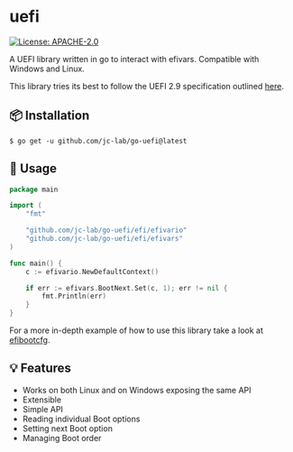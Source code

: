 # uefi

[![License: APACHE-2.0](https://img.shields.io/badge/license-APACHE--2.0-blue?style=flat-square)](https://www.apache.org/licenses/)

A UEFI library written in go to interact with efivars. Compatible with Windows and Linux.

This library tries its best to follow the UEFI 2.9 specification outlined [here](https://uefi.org/sites/default/files/resources/UEFI_Spec_2_9_2021_03_18.pdf).


## 📦 Installation

```console
$ go get -u github.com/jc-lab/go-uefi@latest
```


## 🤔 Usage

```go
package main

import (
	"fmt"

	"github.com/jc-lab/go-uefi/efi/efivario"
	"github.com/jc-lab/go-uefi/efi/efivars"
)

func main() {
	c := efivario.NewDefaultContext()

	if err := efivars.BootNext.Set(c, 1); err != nil {
		fmt.Println(err)
	}
}
```

For a more in-depth example of how to use this library take a look at [efibootcfg](https://github.com/0x5a17ed/efibootcfg).


## 💡 Features
- Works on both Linux and on Windows exposing the same API
- Extensible
- Simple API
- Reading individual Boot options
- Setting next Boot option
- Managing Boot order
